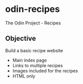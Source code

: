 # odin-recipes

The Odin Project - Recipes

## Objective

Build a basic recipe website

- Main index page
- Links to multiple recipes
- Images included for the recipes
- HTML only
